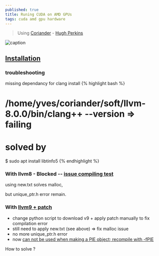 ```yaml
---
published: true
title: Runing CUDA on AMD GPUs
tags: cuda amd gpu hardware
---
```

> Using [Coriander](https://github.com/hughperkins/coriander) - [Hugh Perkins](https://stackoverflow.com/a/44448201/51386)

![caption](https://github.com/hughperkins/coriander/raw/master/doc/img/kernelcompilation.png?raw=true)

## [Installation](https://github.com/hughperkins/coriander/blob/master/doc/installation.md)

### troubleshooting

missing dependancy for clang install
{% highlight bash %}
# /home/yves/coriander/soft/llvm-8.0.0/bin/clang++ --version => failing
# solved by
$ sudo apt install libtinfo5
{% endhighlight %}

### With llvm8 - Blocked -- [issue compiling test](https://github.com/hughperkins/coriander/issues/85)

using new.txt solves malloc,

but unique_ptr.h error remain.

### With [llvm9 + patch](https://github.com/hughperkins/coriander/issues/96)

- change python script to download v9 + apply patch manually to fix compilation error
- still need to apply new.txt (see above) => fix malloc issue
- no more unique_ptr.h error
- now [can not be used when making a PIE object; recompile with -fPIE](https://github.com/hughperkins/coriander/issues/101)

How to solve ?
